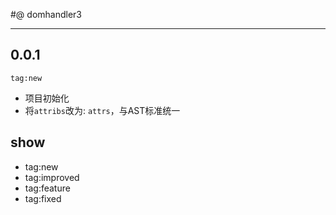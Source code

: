 #@ domhandler3

---


0.0.1
-----

`tag:new`   

- 项目初始化
- 将`attribs`改为: `attrs`，与AST标准统一



show
----

-   tag:new
-   tag:improved
-   tag:feature
-   tag:fixed